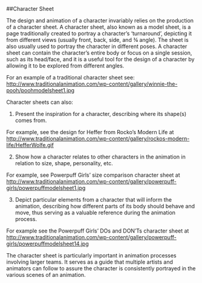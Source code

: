 ##Character Sheet

The design and animation of a character invariably relies on the production of a character sheet. A character sheet, also known as a model sheet, is a page traditionally created to portray a character’s ‘turnaround’, depicting it from different views (usually front, back, side, and ¾ angle). The sheet is also usually used to portray the character in different poses. A character sheet can contain the character’s entire body or focus on a single session, such as its head/face, and it is a useful tool for the design of a character by allowing it to be explored from different angles.

For an example of a traditional character sheet see: 
http://www.traditionalanimation.com/wp-content/gallery/winnie-the-pooh/poohmodelsheet1.jpg

Character sheets can also:

1. Present the inspiration for a character, describing where its shape(s) comes from. 

 For example, see the design for Heffer from Rocko’s Modern Life at http://www.traditionalanimation.com/wp-content/gallery/rockos-modern-life/HefferWolfe.gif

2. Show how a character relates to other characters in the animation in relation to size, shape, personality, etc.
	
 For example, see Powerpuff Girls’ size comparison character sheet at
http://www.traditionalanimation.com/wp-content/gallery/powerpuff-girls/powerpuffmodelsheet1.jpg

3. Depict particular elements from a character that will inform the animation, describing how different parts of its body should behave and move, thus serving as a valuable reference during the animation process. 

 For example see the Powerpuff Girls’ DOs and DON’Ts character sheet at
http://www.traditionalanimation.com/wp-content/gallery/powerpuff-girls/powerpuffmodelsheet14.jpg

The character sheet is particularly important in animation processes involving larger teams. It serves as a guide that multiple artists and animators can follow to assure the character is consistently portrayed in the various scenes of an animation.
